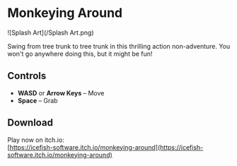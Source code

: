 # Monkeying Around  

![Splash Art](/Splash Art.png)  

Swing from tree trunk to tree trunk in this thrilling action non-adventure. You won't go anywhere doing this, but it might be fun!  

## Controls  
- **WASD** or **Arrow Keys** – Move  
- **Space** – Grab  

## Download  
Play now on itch.io:  
[https://icefish-software.itch.io/monkeying-around](https://icefish-software.itch.io/monkeying-around)  
